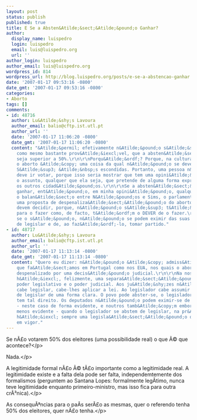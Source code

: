 ```yaml
---
layout: post
status: publish
published: true
title: E Se a Absten&Atilde;&sect;&Atilde;&pound;o Ganhar?
author:
  display_name: luispedro
  login: luispedro
  email: luis@luispedro.org
  url: ''
author_login: luispedro
author_email: luis@luispedro.org
wordpress_id: 814
wordpress_url: http://blog.luispedro.org/posts/e-se-a-abstencao-ganhar
date: '2007-01-17 09:53:16 -0800'
date_gmt: '2007-01-17 09:53:16 -0800'
categories:
- Aborto
tags: []
comments:
- id: 48716
  author: Lu&Atilde;&shy;s Lavoura
  author_email: balio@cftp.ist.utl.pt
  author_url: ''
  date: '2007-01-17 11:06:20 -0800'
  date_gmt: '2007-01-17 11:06:20 -0800'
  content: "&Atilde;&permil; efetivamente n&Atilde;&pound;o s&Atilde;&sup3; poss&Atilde;&shy;vel,
    como mesmo bastante prov&Atilde;&iexcl;vel, que a absten&Atilde;&sect;&Atilde;&pound;o
    seja superior a 50%.\r\n\r\nPorqu&Atilde;&ordf;? Porque, na cultura portuguesa,
    o aborto &Atilde;&copy; uma coisa da qual n&Atilde;&pound;o se deve falar em p&Atilde;&ordm;blico.
    S&Atilde;&sup3; &Atilde;&nbsp;s escondidas. Portanto, uma pessoa n&Atilde;&pound;o
    deve ir votar, porque isso seria mostrar que tem uma opini&Atilde;&pound;o sobre
    o assunto, qualquer que ela seja, que pretende de alguma forma exprimir a todos
    os outros cidad&Atilde;&pound;os.\r\n\r\nSe a absten&Atilde;&sect;&Atilde;&pound;o
    ganhar, ent&Atilde;&pound;o, em minha opini&Atilde;&pound;o, qualquer que seja
    o balan&Atilde;&sect;o entre N&Atilde;&pound;os e Sims, o parlamento deve votar
    uma proposta de despenaliza&Atilde;&sect;&Atilde;&pound;o do aborto. E os deputados
    devem decidir, porque, n&Atilde;&pound;o s&Atilde;&sup3; t&Atilde;&ordf;m legitimidade
    para o fazer como, de facto, t&Atilde;&ordf;m o DEVER de o fazer.\r\n\r\nOs deputados,
    se o s&Atilde;&pound;o, n&Atilde;&pound;o se podem eximir das suas obriga&Atilde;&sect;&Atilde;&micro;es
    de legislar e de, ao faz&Atilde;&ordf;-lo, tomar partido."
- id: 48717
  author: Lu&Atilde;&shy;s Lavoura
  author_email: balio@cftp.ist.utl.pt
  author_url: ''
  date: '2007-01-17 11:13:14 -0800'
  date_gmt: '2007-01-17 11:13:14 -0800'
  content: "Quero eu dizer: n&Atilde;&pound;o &Atilde;&copy; admiss&Atilde;&shy;vel
    que fa&Atilde;&sect;amos em Portugal como nos EUA, nos quais o aborto est&Atilde;&iexcl;
    despenalizado por uma decis&Atilde;&pound;o judicial.\r\n\r\nNa nossa tradi&Atilde;&sect;&Atilde;&pound;o
    h&Atilde;&iexcl;, felizmente, uma separa&Atilde;&sect;&Atilde;&pound;o entre o
    poder legislativo e o poder judicial. Aos ju&Atilde;&shy;zes n&Atilde;&pound;o
    cabe legislar, cabe-lhes aplicar a lei. Ao legislador cabe assumir a responsabilidade
    de legislar de uma forma clara. O povo pode abster-se, o legislador n&Atilde;&pound;o
    tem tal direito. Os deputados n&Atilde;&pound;o podem eximir-se de legislar. Porque
    - neste caso de forma evidente, e noutros tamb&Atilde;&copy;m embora de forma
    menos evidente - quando o legislador se abstem de legislar, na pr&Atilde;&iexcl;tica
    h&Atilde;&iexcl; sempre uma legisla&Atilde;&sect;&Atilde;&pound;o que permanece
    em vigor."
---
```

<p>Se n&Atilde;&pound;o votarem 50% dos eleitores (uma possibilidade real) o que &Atilde;&copy; que acontece?<&#47;p>
<p>Nada.<&#47;p>
<p>A legitimidade formal n&Atilde;&pound;o &Atilde;&copy; t&Atilde;&pound;o importante como a legitimidade real. A legitimidade existe e a falta dela pode ser falta, independemtemente dos formalismos (perguntem ao Santana Lopes: formalmente leg&Atilde;&shy;timo, nunca teve legitimidade enquanto primeiro-ministro, mas isso fica para outra cr&Atilde;&sup3;nica).<&#47;p>
<p>As consequ&Atilde;&ordf;ncias para o pa&Atilde;&shy;s ser&Atilde;&pound;o as mesmas, quer o referendo tenha 50% dos eleitores, quer n&Atilde;&pound;o tenha.<&#47;p></p>
